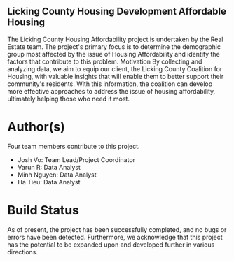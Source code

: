 ## Licking County Housing Development  Affordable Housing
The Licking County Housing Affordability project is undertaken by the Real Estate team. The project's primary focus is to determine the demographic group most affected by the issue of Housing Affordability and identify the factors that contribute to this problem.
Motivation
By collecting and analyzing data, we aim to equip our client, the Licking County Coalition for Housing, with valuable insights that will enable them to better support their community's residents. With this information, the coalition can develop more effective approaches to address the issue of housing affordability, ultimately helping those who need it most.

# Author(s)
Four team members contribute to this project.
- Josh Vo: Team Lead/Project Coordinator 
- Varun R: Data Analyst
- Minh Nguyen: Data Analyst
- Ha Tieu: Data Analyst

# Build Status
As of present, the project has been successfully completed, and no bugs or errors have been detected. Furthermore, we acknowledge that this project has the potential to be expanded upon and developed further in various directions.
